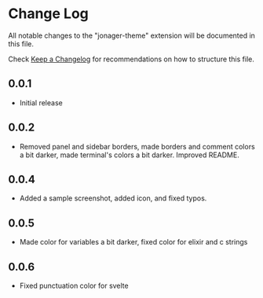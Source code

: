 # Change Log

All notable changes to the "jonager-theme" extension will be documented in this file.

Check [Keep a Changelog](http://keepachangelog.com/) for recommendations on how to structure this file.

## 0.0.1

- Initial release

## 0.0.2

- Removed panel and sidebar borders, made borders and comment colors a bit darker, made terminal's colors a bit darker. Improved README.

## 0.0.4

- Added a sample screenshot, added icon, and fixed typos.

## 0.0.5

- Made color for variables a bit darker, fixed color for elixir and c strings

## 0.0.6

- Fixed punctuation color for svelte
